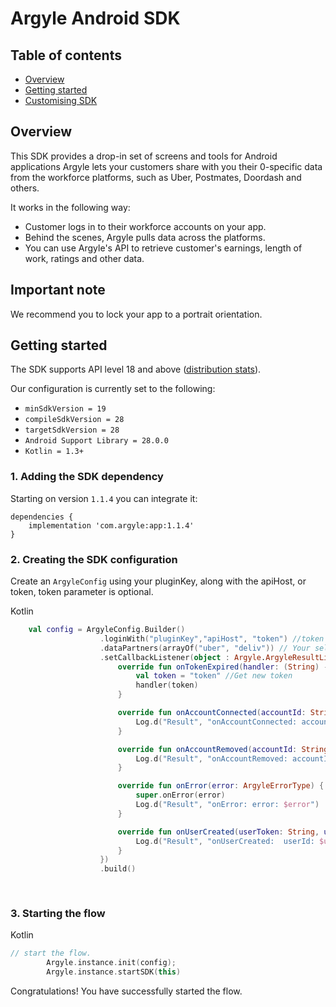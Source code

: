 # Argyle Android SDK

## Table of contents

* [Overview](#overview)
* [Getting started](#getting-started)
* [Customising SDK](#customising-sdk)

## Overview

This SDK provides a drop-in set of screens and tools for Android applications Argyle lets your customers share with you their 0-specific data from the workforce platforms, such as Uber, Postmates, Doordash and others. 

It works in the following way:

- Customer logs in to their workforce accounts on your app.
- Behind the scenes, Argyle pulls data across the platforms.
- You can use Argyle's API to retrieve customer's earnings, length of work, ratings and other data.

## Important note

We recommend you to lock your app to a portrait orientation.

## Getting started


The SDK supports API level 18 and above ([distribution stats](https://developer.android.com/about/dashboards/index.html)).

Our configuration is currently set to the following:

- `minSdkVersion = 19`
- `compileSdkVersion = 28`
- `targetSdkVersion = 28`
- `Android Support Library = 28.0.0`
- `Kotlin = 1.3+`

### 1. Adding the SDK dependency

Starting on version `1.1.4` you can integrate it:


```app-gradle
dependencies {
    implementation 'com.argyle:app:1.1.4'
}
```

### 2. Creating the SDK configuration

Create an `ArgyleConfig` using your pluginKey, along with the apiHost, or token, token parameter is optional.

Kotlin

``` kotlin
    val config = ArgyleConfig.Builder()
                    .loginWith("pluginKey","apiHost", "token") //token required just in JAVA. 
                    .dataPartners(arrayOf("uber", "deliv")) // Your selected data partners.
                    .setCallbackListener(object : Argyle.ArgyleResultListener {
                        override fun onTokenExpired(handler: (String) -> Unit) {
                            val token = "token" //Get new token
                            handler(token)
                        }

                        override fun onAccountConnected(accountId: String, userId: String) {
                            Log.d("Result", "onAccountConnected: accountId: $accountId userId: $userId")
                        }

                        override fun onAccountRemoved(accountId: String, userId: String) {
                            Log.d("Result", "onAccountRemoved: accountId: $accountId userId: $userId")
                        }

                        override fun onError(error: ArgyleErrorType) {
                            super.onError(error)
                            Log.d("Result", "onError: error: $error")
                        }

                        override fun onUserCreated(userToken: String, userId: String) {
                            Log.d("Result", "onUserCreated:  userId: $userId userToken: $userToken")
                        }
                    })
                    .build()
  
                    
```

### 3. Starting the flow


Kotlin

``` kotlin
// start the flow.
        Argyle.instance.init(config);
        Argyle.instance.startSDK(this)
```


Congratulations! You have successfully started the flow.
